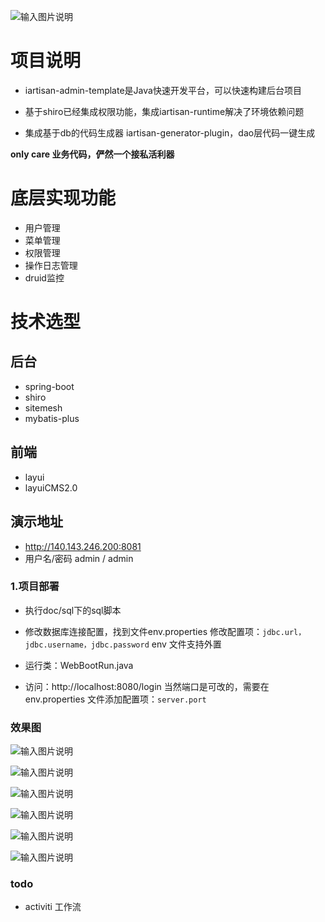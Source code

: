 ![输入图片说明](https://gitee.com/uploads/images/2018/0607/134835_3a2f7e0a_639234.png "hammer_64px_1175591_easyicon.net.png")

# 项目说明
- iartisan-admin-template是Java快速开发平台，可以快速构建后台项目

- 基于shiro已经集成权限功能，集成iartisan-runtime解决了环境依赖问题

- 集成基于db的代码生成器 iartisan-generator-plugin，dao层代码一键生成

**only care 业务代码，俨然一个接私活利器**

# 底层实现功能
- 用户管理
- 菜单管理
- 权限管理
- 操作日志管理
- druid监控

 
# 技术选型
## 后台
- spring-boot
- shiro
- sitemesh
- mybatis-plus

## 前端
- layui
- layuiCMS2.0 

## 演示地址
- http://140.143.246.200:8081
- 用户名/密码  admin  /  admin

### 1.项目部署

- 执行doc/sql下的sql脚本

- 修改数据库连接配置，找到文件env.properties 
  修改配置项：`jdbc.url，jdbc.username，jdbc.password` env 文件支持外置

- 运行类：WebBootRun.java

- 访问：http://localhost:8080/login 当然端口是可改的，需要在env.properties
  文件添加配置项：`server.port`

### 效果图
![输入图片说明](https://gitee.com/uploads/images/2018/0417/160151_a92b142e_639234.png "image.png")

![输入图片说明](https://gitee.com/uploads/images/2018/0417/160336_02b3aab2_639234.png "image2.png")

![输入图片说明](https://gitee.com/uploads/images/2018/0417/160355_850ceadf_639234.png "image3.png")

![输入图片说明](https://gitee.com/uploads/images/2018/0417/160414_a92c8f64_639234.png "image4.png")

![输入图片说明](https://gitee.com/uploads/images/2018/0502/104128_53a1d51d_639234.jpeg "image.jpg")

![输入图片说明](https://images.gitee.com/uploads/images/2018/0706/145544_ce1a635f_639234.jpeg "menu.saveimg.savepath20180706145511.jpg")
### todo

- activiti 工作流